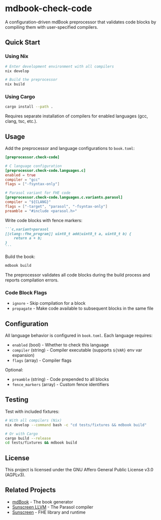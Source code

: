 # mdbook-check-code

A configuration-driven mdBook preprocessor that validates code blocks by compiling them with user-specified compilers.

## Quick Start

### Using Nix

```bash
# Enter development environment with all compilers
nix develop

# Build the preprocessor
nix build
```

### Using Cargo

```bash
cargo install --path .
```

Requires separate installation of compilers for enabled languages (gcc, clang, tsc, etc.).

## Usage

Add the preprocessor and language configurations to `book.toml`:

```toml
[preprocessor.check-code]

# C language configuration
[preprocessor.check-code.languages.c]
enabled = true
compiler = "gcc"
flags = ["-fsyntax-only"]

# Parasol variant for FHE code
[preprocessor.check-code.languages.c.variants.parasol]
compiler = "${CLANG}"
flags = ["-target", "parasol", "-fsyntax-only"]
preamble = "#include <parasol.h>"
```

Write code blocks with fence markers:

````markdown
```c,variant=parasol
[[clang::fhe_program]] uint8_t add(uint8_t a, uint8_t b) {
    return a + b;
}
```
````

Build the book:

```bash
mdbook build
```

The preprocessor validates all code blocks during the build process and reports compilation errors.

### Code Block Flags

- `ignore` - Skip compilation for a block
- `propagate` - Make code available to subsequent blocks in the same file

## Configuration

All language behavior is configured in `book.toml`. Each language requires:
- `enabled` (bool) - Whether to check this language
- `compiler` (string) - Compiler executable (supports `${VAR}` env var expansion)
- `flags` (array) - Compiler flags

Optional:
- `preamble` (string) - Code prepended to all blocks
- `fence_markers` (array) - Custom fence identifiers

## Testing

Test with included fixtures:

```bash
# With all compilers (Nix)
nix develop --command bash -c "cd tests/fixtures && mdbook build"

# Or with Cargo
cargo build --release
cd tests/fixtures && mdbook build
```

## License

This project is licensed under the GNU Affero General Public License v3.0 (AGPLv3).

## Related Projects

- [mdBook](https://github.com/rust-lang/mdBook) - The book generator
- [Sunscreen LLVM](https://github.com/Sunscreen-tech/sunscreen-llvm) - The Parasol compiler
- [Sunscreen](https://github.com/Sunscreen-tech/Sunscreen) - FHE library and runtime
